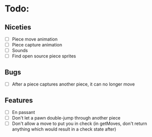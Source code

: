 # Todo:

## Niceties
- [ ] Piece move animation
- [ ] Piece capture animation
- [ ] Sounds
- [ ] Find open source piece sprites

## Bugs
- [ ] After a piece captures another piece, it can no longer move

## Features
- [ ] En passant
- [ ] Don't let a pawn double-jump through another piece
- [ ] Don't allow a move to put you in check (in getMoves, don't return anything which would result in a check state after)
